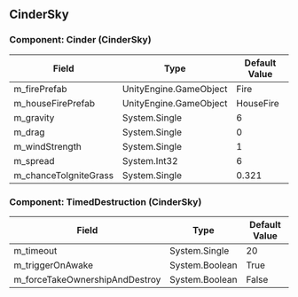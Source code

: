 ## CinderSky

### Component: Cinder (CinderSky)

|Field|Type|Default Value|
|-----|----|-------------|
|m_firePrefab|UnityEngine.GameObject|Fire|
|m_houseFirePrefab|UnityEngine.GameObject|HouseFire|
|m_gravity|System.Single|6|
|m_drag|System.Single|0|
|m_windStrength|System.Single|1|
|m_spread|System.Int32|6|
|m_chanceToIgniteGrass|System.Single|0.321|

### Component: TimedDestruction (CinderSky)

|Field|Type|Default Value|
|-----|----|-------------|
|m_timeout|System.Single|20|
|m_triggerOnAwake|System.Boolean|True|
|m_forceTakeOwnershipAndDestroy|System.Boolean|False|

